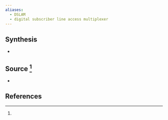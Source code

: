 ```yaml
---
aliases:
  - DSLAM
  - digital subscriber line access multiplexer
---
```

## Synthesis
- 
## Source [^1]
- 
## References

[^1]:
